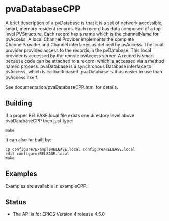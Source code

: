 pvaDatabaseCPP
============


A brief description of a pvDatabase is that it is a set of network accessible, smart, memory resident records. Each record has data composed of a top level PVStructure. Each record has a name which is the channelName for pvAccess. A local Channel Provider implements the complete ChannelProvider and Channel interfaces as defined by pvAccess. The local provider provides access to the records in the pvDatabase. This local provider is accessed by the remote pvAccess server. A record is smart because code can be attached to a record, which is accessed via a method named process.
pvaDatabase is a synchronous Database interface to pvAccess,
which is callback based.
pvaDatabase is thus easier to use than pvAccess itself.

See documentation/pvaDatabaseCPP.html for details.

Building
--------

If a proper RELEASE.local file exists one directory level above pvaDatabaseCPP
then just type:

    make

It can also be built by:

    cp configure/ExampleRELEASE.local configure/RELEASE.local
    edit configure/RELEASE.local
    make



Examples
------------

Examples are available in exampleCPP.

Status
------

* The API is for EPICS Version 4 release 4.5.0


